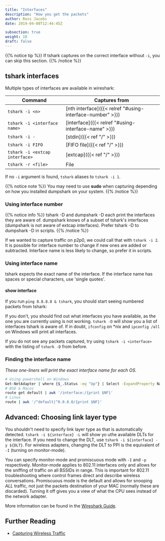 ```yaml
---
title: "Interfaces"
description: "How you get the packets"
author: Ross Jacobs
date: 2019-04-08T12:44:45Z

subsection: true
weight: 10
draft: false
---
```


{{% notice tip %}}
If tshark captures on the correct interface without `-i`, you can skip this section.
{{% /notice %}}

## tshark interfaces

Multiple types of interfaces are available in wireshark:

| Command                        | Captures from                                             |
| ------------------------------ | --------------------------------                          |
| `tshark -i <n>`                | [nth interface]({{< relref "#using-interface-number" >}}) |
| `tshark -i <interface name>`   | [interface]({{< relref "#using-interface-name" >}})       |
| `tshark -i -`                  | [stdin]({{< ref "/" >}})                                  |
| `tshark -i FIFO`               | [FIFO file]({{< ref "/" >}})                              |
| `tshark -i <extcap interface>` | [extcap]({{< ref "/" >}})                                 |
| `tshark -r <file>`             | File                                                      |

If no `-i` argument is found, `tshark` aliases to `tshark -i 1`.

{{% notice note %}}
<b><i class="fab fa-linux fa-lg"></i></b> <i class="fab fa-freebsd fa-lg"></i> <i class="fab fa-apple fa-lg"></i>
You may need to use **sudo** when capturing depending on how you installed
dumpshark on your system.
{{% /notice %}}

### Using interface number

{{% notice info %}}
tshark -D and dumpshark -D each print the interfaces they are aware of.
dumpshark knows of a subset of tshark's interfaces (dumpshark is not aware 
of extcap interfaces). Prefer tshark -D to dumpshark -D in scripts.
{{% /notice %}}

If we wanted to capture traffic on p2p0, we could call that with `tshark -i 2`.
It is possible for interface number to change if new ones are added or
subtracted. Interface name is less likely to change, so prefer it in scripts.

### Using interface name

tshark expects the exact name of the interface. If the interface name
has spaces or special characters, use 'single quotes'.

#### show interface

If you run `ping 8.8.8.8 & tshark`, you should start seeing numbered packets from tshark:

<script id="asciicast-244206" src="https://asciinema.org/a/244206.js" async></script>

If you don't, you should find out what interfaces you have
available, as the one you are currently using is not working. `tshark -D`
will show you a list of interfaces tshark is aware of. If in doubt, `ifconfig` on
\*nix and `ipconfig /all` on Windows will print all interfaces.

If you do not see any packets captured, try using `tshark -i <interface>` with the listing of `tshark -D` from before.

### Finding the interface name

_These one-liners will print the exact interface name for each OS._

```sh
# Using powershell on Windows
Get-NetAdapter | where {$_.Status -eq "Up"} | Select -ExpandProperty Name
# BSD & Macos
route get default | awk '/interface:/{print $NF}'
# Linux
route | awk '/^default|^0.0.0.0/{print $NF}'
```

## Advanced: Choosing link layer type

You shouldn't need to specify link layer type as that is automatically
detected. `tshark -i ${interface} -L` will show yo uthe available DLTs for
the interface. If you need to change the DLT, use
`tshark -i ${interface} -y ${DLT}`. For wireless adapters, changing the DLT
to PPI is the equivalent of `-I` (turning on monitor-mode).

You can specify monitor-mode and promiscuous mode with `-I` and `-p`
respectively. Monitor-mode applies to 802.11 interfaces only and allows for
the sniffing of traffic on all BSSIDs in range. This is important for 802.11
troubleshooting where control frames direct and describe wireless
conversations. Promiscuous mode is the default and allows for snooping _ALL_
traffic, not just the packets destination of your MAC (normally these are
discarded). Turning it off gives you a view of what the CPU sees instead of
the network adapter.

More information can be found in the [Wireshark
Guide](https://www.wireshark.org/docs/wsug_html_chunked/ChCapLinkLayerHeader.html).

## Further Reading

* [Capturing Wireless Traffic](https://wiki.wireshark.org/CaptureSetup/WLAN)
